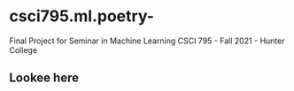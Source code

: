 # csci795.ml.poetry-
Final Project for Seminar in Machine Learning CSCI 795 - Fall 2021 - Hunter College

## Lookee here
